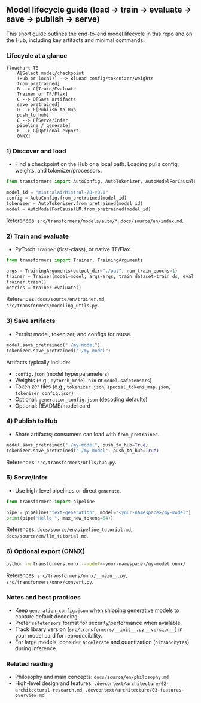 ## Model lifecycle guide (load → train → evaluate → save → publish → serve)

This short guide outlines the end-to-end model lifecycle in this repo and on the Hub, including key artifacts and minimal commands.

### Lifecycle at a glance
```mermaid
flowchart TB
    A[Select model/checkpoint
    (Hub or local)] --> B[Load config/tokenizer/weights
    from_pretrained]
    B --> C[Train/Evaluate
    Trainer or TF/Flax]
    C --> D[Save artifacts
    save_pretrained]
    D --> E[Publish to Hub
    push_to_hub]
    E --> F[Serve/Infer
    pipeline / generate]
    F --> G[Optional export
    ONNX]
```

### 1) Discover and load
- Find a checkpoint on the Hub or a local path. Loading pulls config, weights, and tokenizer/processors.
```python
from transformers import AutoConfig, AutoTokenizer, AutoModelForCausalLM

model_id = "mistralai/Mistral-7B-v0.1"
config = AutoConfig.from_pretrained(model_id)
tokenizer = AutoTokenizer.from_pretrained(model_id)
model = AutoModelForCausalLM.from_pretrained(model_id)
```
References: `src/transformers/models/auto/*`, `docs/source/en/index.md`.

### 2) Train and evaluate
- PyTorch `Trainer` (first-class), or native TF/Flax.
```python
from transformers import Trainer, TrainingArguments

args = TrainingArguments(output_dir="./out", num_train_epochs=1)
trainer = Trainer(model=model, args=args, train_dataset=train_ds, eval_dataset=eval_ds)
trainer.train()
metrics = trainer.evaluate()
```
References: `docs/source/en/trainer.md`, `src/transformers/modeling_utils.py`.

### 3) Save artifacts
- Persist model, tokenizer, and configs for reuse.
```python
model.save_pretrained("./my-model")
tokenizer.save_pretrained("./my-model")
```
Artifacts typically include:
- `config.json` (model hyperparameters)
- Weights (e.g., `pytorch_model.bin` or `model.safetensors`)
- Tokenizer files (e.g., `tokenizer.json`, `special_tokens_map.json`, `tokenizer_config.json`)
- Optional: `generation_config.json` (decoding defaults)
- Optional: README/model card

### 4) Publish to Hub
- Share artifacts; consumers can load with `from_pretrained`.
```python
model.save_pretrained("./my-model", push_to_hub=True)
tokenizer.save_pretrained("./my-model", push_to_hub=True)
```
References: `src/transformers/utils/hub.py`.

### 5) Serve/infer
- Use high-level pipelines or direct `generate`.
```python
from transformers import pipeline

pipe = pipeline("text-generation", model="<your-namespace>/my-model")
print(pipe("Hello ", max_new_tokens=64))
```
References: `docs/source/en/pipeline_tutorial.md`, `docs/source/en/llm_tutorial.md`.

### 6) Optional export (ONNX)
```bash
python -m transformers.onnx --model=<your-namespace>/my-model onnx/
```
References: `src/transformers/onnx/__main__.py`, `src/transformers/onnx/convert.py`.

### Notes and best practices
- Keep `generation_config.json` when shipping generative models to capture default decoding.
- Prefer `safetensors` format for security/performance when available.
- Track library version (`src/transformers/__init__.py` `__version__`) in your model card for reproducibility.
- For large models, consider `accelerate` and quantization (`bitsandbytes`) during inference.

### Related reading
- Philosophy and main concepts: `docs/source/en/philosophy.md`
- High-level design and features: `.devcontext/architecture/02-architectural-research.md`, `.devcontext/architecture/03-features-overview.md`

